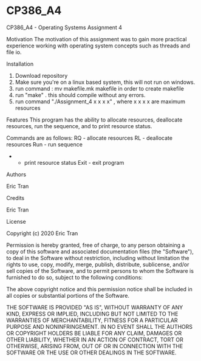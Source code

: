 # CP386_A4
CP386_A4 - Operating Systems Assignment 4 

Motivation
The motivation of this assignment was to gain more practical experience working with operating system concepts such as threads and file io.

Installation
1. Download repository
2. Make sure you're on a linux based system, this will not run on windows.
3. run command : mv makefile.mk makefile in order to create makefile
4. run "make" . this should compile without any errors.
5. run command "./Assignment_4 x x x x" , where x x x x are maximum resources

Features
This program has the ability to allocate resources, deallocate resources, run the sequence, and to print resource status.

Commands are as follows:
RQ - allocate resources
RL - deallocate resources 
Run - run sequence
* - print resource status
Exit - exit program

Authors

Eric Tran 

Credits

Eric Tran

License 

Copyright (c) 2020 Eric Tran

Permission is hereby granted, free of charge, to any person obtaining a copy of this software and associated documentation files (the "Software"), to deal in the Software without restriction, including without limitation the rights to use, copy, modify, merge, publish, distribute, sublicense, and/or sell copies of the Software, and to permit persons to whom the Software is furnished to do so, subject to the following conditions:

The above copyright notice and this permission notice shall be included in all copies or substantial portions of the Software.

THE SOFTWARE IS PROVIDED "AS IS", WITHOUT WARRANTY OF ANY KIND, EXPRESS OR IMPLIED, INCLUDING BUT NOT LIMITED TO THE WARRANTIES OF MERCHANTABILITY, FITNESS FOR A PARTICULAR PURPOSE AND NONINFRINGEMENT. IN NO EVENT SHALL THE AUTHORS OR COPYRIGHT HOLDERS BE LIABLE FOR ANY CLAIM, DAMAGES OR OTHER LIABILITY, WHETHER IN AN ACTION OF CONTRACT, TORT OR OTHERWISE, ARISING FROM, OUT OF OR IN CONNECTION WITH THE SOFTWARE OR THE USE OR OTHER DEALINGS IN THE SOFTWARE.


